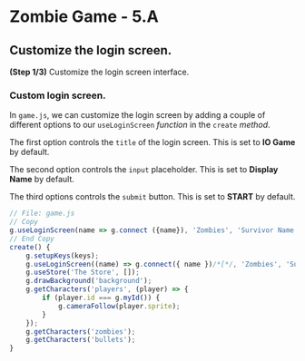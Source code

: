 # Zombie Game - 5.A

## Customize the login screen.

**(Step 1/3)** Customize the login screen interface.

### Custom login screen.

In `game.js`, we can customize the login screen by adding a couple of different options to our `useLoginScreen` _function_ in the `create` _method_.

The first option controls the `title` of the login screen. This is set to **IO Game** by default.

The second option controls the `input` placeholder. This is set to **Display Name** by default.

The third options controls the `submit` button. This is set to **START** by default.

``` javascript
// File: game.js
// Copy
g.useLoginScreen(name => g.connect ({name}), 'Zombies', 'Survivor Name', 'Start!');
// End Copy
create() {
	g.setupKeys(keys);
	g.useLoginScreen((name) => g.connect({ name })/*[*/, 'Zombies', 'Survivor Name', 'Start!'/*]*/);
	g.useStore('The Store', []);
	g.drawBackground('background');
	g.getCharacters('players', (player) => {
		if (player.id === g.myId()) {
			g.cameraFollow(player.sprite);
		}
	});
	g.getCharacters('zombies');
	g.getCharacters('bullets');
}
```
